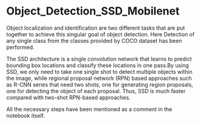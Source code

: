 # Object_Detection_SSD_Mobilenet
Object localization and identification are two different tasks that are put together to achieve this singular goal of object detection.
Here Detection of any single class from the classes provided by COCO dataset has been performed.

The SSD architecture is a single convolution network that learns to predict bounding box locations and classify these locations in one pass.By using SSD, we only need to take one single shot to detect multiple objects within the image, while regional proposal network (RPN) based approaches such as R-CNN series that need two shots, one for generating region proposals, one for detecting the object of each proposal. Thus, SSD is much faster compared with two-shot RPN-based approaches.

All the necessary steps have been mentioned as a comment in the notebook itself.
